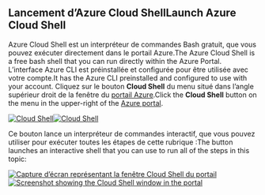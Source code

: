 ## <a name="launch-azure-cloud-shell"></a><span data-ttu-id="25e91-101">Lancement d’Azure Cloud Shell</span><span class="sxs-lookup"><span data-stu-id="25e91-101">Launch Azure Cloud Shell</span></span>

<span data-ttu-id="25e91-102">Azure Cloud Shell est un interpréteur de commandes Bash gratuit, que vous pouvez exécuter directement dans le portail Azure.</span><span class="sxs-lookup"><span data-stu-id="25e91-102">The Azure Cloud Shell is a free bash shell that you can run directly within the Azure Portal.</span></span> <span data-ttu-id="25e91-103">L’interface Azure CLI est préinstallée et configurée pour être utilisée avec votre compte.</span><span class="sxs-lookup"><span data-stu-id="25e91-103">It has the Azure CLI preinstalled and configured to use with your account.</span></span> <span data-ttu-id="25e91-104">Cliquez sur le bouton **Cloud Shell** du menu situé dans l’angle supérieur droit de la fenêtre du [portail Azure](https://portal.azure.com).</span><span class="sxs-lookup"><span data-stu-id="25e91-104">Click the **Cloud Shell** button on the menu in the upper-right of the [Azure portal](https://portal.azure.com).</span></span>

<span data-ttu-id="25e91-105">[![Cloud Shell](../media/cloud-shell-try-it/cloud-shell-menu.png)](https://portal.azure.com)</span><span class="sxs-lookup"><span data-stu-id="25e91-105">[![Cloud Shell](../media/cloud-shell-try-it/cloud-shell-menu.png)](https://portal.azure.com)</span></span>

<span data-ttu-id="25e91-106">Ce bouton lance un interpréteur de commandes interactif, que vous pouvez utiliser pour exécuter toutes les étapes de cette rubrique :</span><span class="sxs-lookup"><span data-stu-id="25e91-106">The button launches an interactive shell that you can use to run all of the steps in this topic:</span></span>

<span data-ttu-id="25e91-107">[![Capture d’écran représentant la fenêtre Cloud Shell du portail](../media/cloud-shell-try-it/cloud-shell-safari.png)](https://portal.azure.com)</span><span class="sxs-lookup"><span data-stu-id="25e91-107">[![Screenshot showing the Cloud Shell window in the portal](../media/cloud-shell-try-it/cloud-shell-safari.png)](https://portal.azure.com)</span></span>